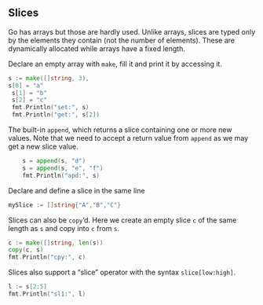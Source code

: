 ## Slices

Go has arrays but those are hardly used. Unlike arrays, slices are typed only by the elements they contain (not the number of elements). These are dynamically allocated while arrays have a fixed length.

Declare an empty array with `make`, fill it and print it by accessing it.

```go
s := make([]string, 3),
s[0] = "a"
 s[1] = "b"
 s[2] = "c"
 fmt.Println("set:", s)
 fmt.Println("get:", s[2])
```

The built-in `append`, which returns a slice containing one or more new values. Note that we need to accept a return value from `append` as we may get a new slice value.

```go
    s = append(s, "d")
    s = append(s, "e", "f")
    fmt.Println("apd:", s)
```

Declare and define a slice in the same line

```go
mySlice := []string{"A","B","C"}
```

Slices can also be `copy`’d. Here we create an empty slice `c` of the same length as `s` and copy into `c` from `s`.

```go
c := make([]string, len(s))
copy(c, s)
fmt.Println("cpy:", c)
```

Slices also support a “slice” operator with the syntax `slice[low:high]`.

```go
l := s[2:5]
fmt.Println("sl1:", l)
```

